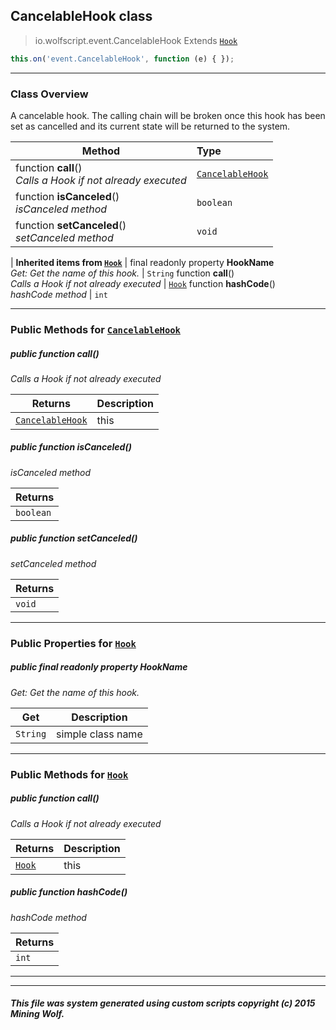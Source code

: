 ## CancelableHook __class__

>io.wolfscript.event.CancelableHook
>Extends [`Hook`](Hook.md)
``` javascript
this.on('event.CancelableHook', function (e) { });
```


---

### Class Overview

A cancelable hook. The calling chain will be broken once this hook has been set as cancelled and its current state will be returned to the system.

Method | Type   
--- | :--- 
 function __call__() <br> _Calls a Hook if not already executed_ | [`CancelableHook`](CancelableHook.md)
 function __isCanceled__() <br> _isCanceled method_ | `boolean`
 function __setCanceled__() <br> _setCanceled method_ | `void`
 |
__Inherited items from [`Hook`](Hook.md)__ |
final readonly property __HookName__ <br> _Get: Get the name of this hook._ | `String`
 function __call__() <br> _Calls a Hook if not already executed_ | [`Hook`](Hook.md)
 function __hashCode__() <br> _hashCode method_ | `int`





---


### Public Methods for [`CancelableHook`](CancelableHook.md)

##### <a id='call'></a>public  function __call__()

_Calls a Hook if not already executed_

Returns | Description
--- | --- 
[`CancelableHook`](CancelableHook.md) | this


##### <a id='iscanceled'></a>public  function __isCanceled__()

_isCanceled method_

Returns | 
--- | 
`boolean` |


##### <a id='setcanceled'></a>public  function __setCanceled__()

_setCanceled method_

Returns | 
--- | 
`void` |


---

### Public Properties for [`Hook`](Hook.md)

##### <a id='hookname'></a>public final readonly property __HookName__

_Get: Get the name of this hook._

Get | Description
--- | --- 
`String` | simple class name



---

### Public Methods for [`Hook`](Hook.md)

##### <a id='call'></a>public  function __call__()

_Calls a Hook if not already executed_

Returns | Description
--- | --- 
[`Hook`](Hook.md) | this


##### <a id='hashcode'></a>public  function __hashCode__()

_hashCode method_

Returns | 
--- | 
`int` |


---


---


##### This file was system generated using custom scripts copyright (c) 2015 Mining Wolf.
	

